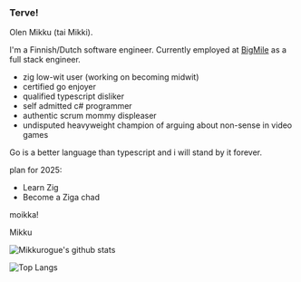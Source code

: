 ### Terve!

Olen Mikku (tai Mikki).

I'm a Finnish/Dutch software engineer. Currently employed at [BigMile](https://www.bigmile.eu) as a full stack engineer.

- zig low-wit user (working on becoming midwit)
- certified go enjoyer
- qualified typescript disliker
- self admitted c# programmer
- authentic scrum mommy displeaser
- undisputed heavyweight champion of arguing about non-sense in video games

Go is a better language than typescript and i will stand by it forever.

plan for 2025:
- Learn Zig
- Become a Ziga chad

moikka!

Mikku

![Mikkurogue's github stats](https://github-readme-stats.vercel.app/api?username=mikkurogue&theme=catppuccin&bg_color=1e1e2e&text_color=cdd6f4&icon_color=cba6f7&title_color=94e2d5&show_icons=true)

![Top Langs](https://github-readme-stats.vercel.app/api/top-langs/?username=mikkurogue&layout=compact&theme=catppuccin&bg_color=1e1e2e&text_color=cdd6f4&icon_color=cba6f7&title_color=94e2d5)

<!--
**Mikkelzu/mikkelzu** is a ✨ _special_ ✨ repository because its `README.md` (this file) appears on your GitHub profile.

Here are some ideas to get you started:

- 🔭 I’m currently working on ...
- 🌱 I’m currently learning ...
- 👯 I’m looking to collaborate on ...
- 🤔 I’m looking for help with ...
- 💬 Ask me about ...
- 📫 How to reach me: ...
- 😄 Pronouns: ...
- ⚡ Fun fact: ...
-->
